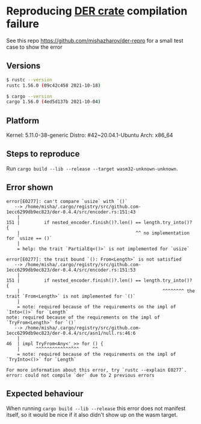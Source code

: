 # Reproducing [DER crate](https://github.com/RustCrypto/formats/) compilation failure
See this repo https://github.com/mishazharov/der-repro for a small test case to show the error

## Versions

```bash
$ rustc --version
rustc 1.56.0 (09c42c458 2021-10-18)
```

```bash
$ cargo --version
cargo 1.56.0 (4ed5d137b 2021-10-04)
```

## Platform
Kernel: 5.11.0-38-generic
Distro: #42~20.04.1-Ubuntu
Arch: x86_64

## Steps to reproduce

Run `cargo build --lib --release --target wasm32-unknown-unknown`.

## Error shown
```
error[E0277]: can't compare `usize` with `()`
   --> /home/misha/.cargo/registry/src/github.com-1ecc6299db9ec823/der-0.4.4/src/encoder.rs:151:43
    |
151 |         if nested_encoder.finish()?.len() == length.try_into()? {
    |                                           ^^ no implementation for `usize == ()`
    |
    = help: the trait `PartialEq<()>` is not implemented for `usize`

error[E0277]: the trait bound `(): From<Length>` is not satisfied
   --> /home/misha/.cargo/registry/src/github.com-1ecc6299db9ec823/der-0.4.4/src/encoder.rs:151:53
    |
151 |         if nested_encoder.finish()?.len() == length.try_into()? {
    |                                                     ^^^^^^^^ the trait `From<Length>` is not implemented for `()`
    |
    = note: required because of the requirements on the impl of `Into<()>` for `Length`
note: required because of the requirements on the impl of `TryFrom<Length>` for `()`
   --> /home/misha/.cargo/registry/src/github.com-1ecc6299db9ec823/der-0.4.4/src/asn1/null.rs:46:6
    |
46  | impl TryFrom<Any<'_>> for () {
    |      ^^^^^^^^^^^^^^^^     ^^
    = note: required because of the requirements on the impl of `TryInto<()>` for `Length`

For more information about this error, try `rustc --explain E0277`.
error: could not compile `der` due to 2 previous errors
```

## Expected behaviour

When running `cargo build --lib --release` this error does not manifest itself, so it would be nice if it
also didn't show up on the wasm target.
